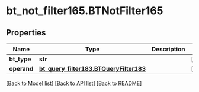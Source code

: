 # bt_not_filter165.BTNotFilter165

## Properties
Name | Type | Description | Notes
------------ | ------------- | ------------- | -------------
**bt_type** | **str** |  | [optional] 
**operand** | [**bt_query_filter183.BTQueryFilter183**](BTQueryFilter183.md) |  | [optional] 

[[Back to Model list]](../README.md#documentation-for-models) [[Back to API list]](../README.md#documentation-for-api-endpoints) [[Back to README]](../README.md)


